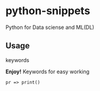 # python-snippets

Python for Data sciense and ML(DL)


## Usage

keywords



**Enjoy!**
Keywords for easy working

```
pr => print()